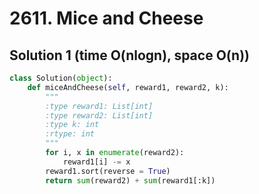 # 2611. Mice and Cheese

## Solution 1 (time O(nlogn), space O(n))

```python
class Solution(object):
    def miceAndCheese(self, reward1, reward2, k):
        """
        :type reward1: List[int]
        :type reward2: List[int]
        :type k: int
        :rtype: int
        """
        for i, x in enumerate(reward2):
            reward1[i] -= x
        reward1.sort(reverse = True)
        return sum(reward2) + sum(reward1[:k])
```
